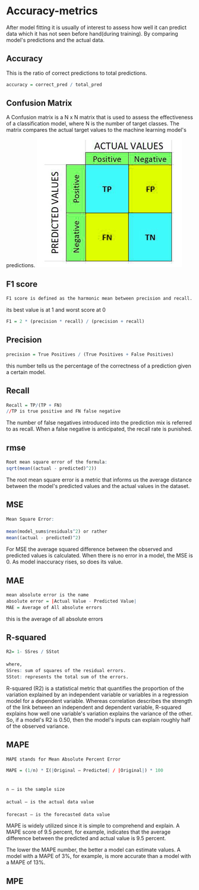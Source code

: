 # Accuracy-metrics
After model fitting it is usually of interest to assess how well it can predict data which it has not seen before hand(during training).
By comparing model's predictions and the actual data.
## Accuracy
This is the ratio of correct predictions to total predictions.

```r
accuracy = correct_pred / total_pred
```

## Confusion Matrix
A Confusion matrix is a N x N matrix that is used to assess the effectiveness of a classification model, where N is the number of target classes. The matrix compares the actual target values to the machine learning model's predictions.
![confmat](https://github.com/SirWilliam254/Accuracy-metrics/blob/main/confusionMat.jpg)

## F1 score

```r
F1 score is defined as the harmonic mean between precision and recall. It is used as a statistical measure to rate performance.
```
its best value is at 1 and worst score at 0

```r
F1 = 2 * (precision * recall) / (precision + recall)
```

## Precision

```r
precision = True Positives / (True Positives + False Positives)
 ```
 this number tells us the percentage of the correctness of a prediction given a certain model.
## Recall

```r
Recall = TP/(TP + FN)
//TP is true positive and FN false negative
```
The number of false negatives introduced into the prediction mix is referred to as recall. When a false negative is anticipated, the recall rate is punished.

## rmse
```r
Root mean square error of the formula:
sqrt(mean((actual - predicted)^2))
```
The root mean square error is a metric that informs us the average distance between the model's predicted values and the actual values in the dataset.

## MSE

```r
Mean Square Error:

mean(model_sums$residuals^2) or rather
mean((actual - predicted)^2)
```
For MSE the average squared difference between the observed and predicted values is calculated. When there is no error in a model, the MSE is 0. As model inaccuracy rises, so does its value.

## MAE
```r
mean absolute error is the name
absolute error = |Actual Value - Predicted Value|
MAE = Average of All absolute errors
```
this is the average of all absolute errors
## R-squared

```r
R2= 1- SSres / SStot

where,
SSres: sum of squares of the residual errors.
SStot: represents the total sum of the errors.
```

R-squared (R2) is a statistical metric that quantifies the proportion of the variation explained by an independent variable or variables in a regression model for a dependent variable. Whereas correlation describes the strength of the link between an independent and dependent variable, R-squared explains how well one variable's variation explains the variance of the other. So, if a model's R2 is 0.50, then the model's inputs can explain roughly half of the observed variance.

## MAPE
```html
MAPE stands for Mean Absolute Percent Error
```
```r
MAPE = (1/n) * Σ(|Original – Predicted| / |Original|) * 100


n – is the sample size

actual – is the actual data value

forecast – is the forecasted data value
```

MAPE is widely utilized since it is simple to comprehend and explain. A MAPE score of 9.5 percent, for example, indicates that the average difference between the predicted and actual value is 9.5 percent.

The lower the MAPE number, the better a model can estimate values. A model with a MAPE of 3%, for example, is more accurate than a model with a MAPE of 13%.

## MPE
